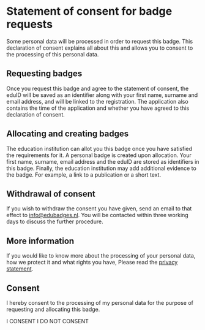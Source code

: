# Statement of consent for badge requests
Some personal data will be processed in order to request this badge. This declaration of consent explains all about this and allows you to consent to the processing of this personal data.

## Requesting badges
Once you request this badge and agree to the statement of consent, the eduID will be saved as an identifier along with your first name, surname and email address, and will be linked to the registration. The application also contains the time of the application and whether you have agreed to this declaration of consent.

## Allocating and creating badges
The education institution can allot you this badge once you have satisfied the requirements for it. A personal badge is created upon allocation. Your first name, surname, email address and the eduID are stored as identifiers in this badge.
Finally, the education institution may add additional evidence to the badge. For example, a link to a publication or a short text.

## Withdrawal of consent
If you wish to withdraw the consent you have given, send an email to that effect to info@edubadges.nl. You will be contacted within three working days to discuss the further procedure.

## More information
If you would like to know more about the processing of your personal data, how we protect it and what rights you have, Please read the [privacy statement](https://pilot.edubadges.nl/public/privacy-policy).

## **Consent**
I hereby consent to the processing of my personal data for the purpose of requesting and allocating this badge.

I CONSENT				I DO NOT CONSENT
